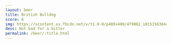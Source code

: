 ```yaml
---
layout: beer
title: British Bulldog
score: 6
img: https://scontent.xx.fbcdn.net/v/t1.0-0/p480x480/479882_10151563844403745_1566533959_n.jpg?oh=99ea433b07c03105677bf3dce1d131ac&oe=59102C39
desc: Not bad for a bitter
permalink: /beer/:title.html
---
```

